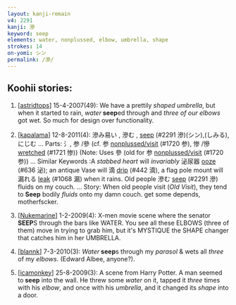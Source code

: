 ```yaml
---
layout: kanji-remain
v4: 2291
kanji: 滲
keyword: seep
elements: water, nonplussed, elbow, umbrella, shape
strokes: 14
on-yomi: シン
permalink: /滲/
---
```


## Koohii stories: 

1) [<a href="http://kanji.koohii.com/profile/astridtops">astridtops</a>] 15-4-2007(49): We have a prettily <em>shaped umbrella</em>, but when it started to rain, <em>water</em><strong> seep</strong>ed through and <em>three of our elbows</em> got wet. So much for design over functionality.

2) [<a href="http://kanji.koohii.com/profile/kapalama">kapalama</a>] 12-8-2011(4): 滲み易い , 滲む , <a href="../v4/2291.html">seep</a> (#2291 滲)(シン),(しみる),にじむ ... Parts: 氵, 参 /參 (cf. 参 <a href="http://kanji.koohii.com/study/kanji/1720">nonplussed/visit</a> (#1720 参), 惨 /慘 <a href="../v4/1721.html">wretched</a> (#1721 惨)) (Note: Uses 參 (old for 参 <a href="http://kanji.koohii.com/study/kanji/1720">nonplussed/visit</a> (#1720 参)) ... Similar Keywords :A <em>stabbed heart</em> will <em>invariably</em> 泌尿器 <a href="../v4/636.html">ooze</a> (#636 泌); an antique Vase will 滴 <a href="../v4/442.html">drip</a> (#442 滴), a flag pole mount will 漏れる <a href="../v4/1068.html">leak</a> (#1068 漏) when it rains. Old people 滲む <a href="../v4/2291.html">seep</a> (#2291 滲) fluids on my couch. ... Story: When old people visit (<em>Old Visit</em>), they tend to <strong>Seep</strong> bodily <em>fluids</em> onto my damn couch. get some depends, motherfscker.

3) [<a href="http://kanji.koohii.com/profile/Nukemarine">Nukemarine</a>] 1-2-2009(4): X-men movie scene where the senator<strong> SEEP</strong>S through the bars like WATER. You see all these ELBOWS (three of them) move in trying to grab him, but it&#039;s MYSTIQUE the SHAPE changer that catches him in her UMBRELLA.

4) [<a href="http://kanji.koohii.com/profile/blannk">blannk</a>] 7-3-2010(3): <em>Water</em><strong> seep</strong>s through my <em>parasol</em> &amp; wets all <em>three</em> of my <em>elbows</em>. (Edward Albee, anyone?).

5) [<a href="http://kanji.koohii.com/profile/icamonkey">icamonkey</a>] 25-8-2009(3): A scene from Harry Potter. A man seemed to<strong> seep</strong> into the wall. He threw some <em>water</em> on it, tapped it <em>three</em> times with his <em>elbow</em>, and once with his <em>umbrella</em>, and it changed its <em>shape</em> into a door.

